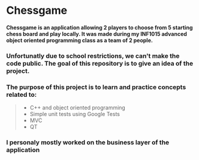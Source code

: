 # Chessgame

#### Chessgame is an application allowing 2 players to choose from 5 starting chess board and play locally. It was made during my INF1015 advanced object oriented programming class as a team of 2 people.
### Unfortunatly due to school restrictions, we can't make the code public. The goal of this repository is to give an idea of the project.

### The purpose of this project is to learn and practice concepts related to:
> - C++ and object oriented programming
> - Simple unit tests using Google Tests
> - MVC
> - QT

### I personaly mostly worked on the business layer of the application
